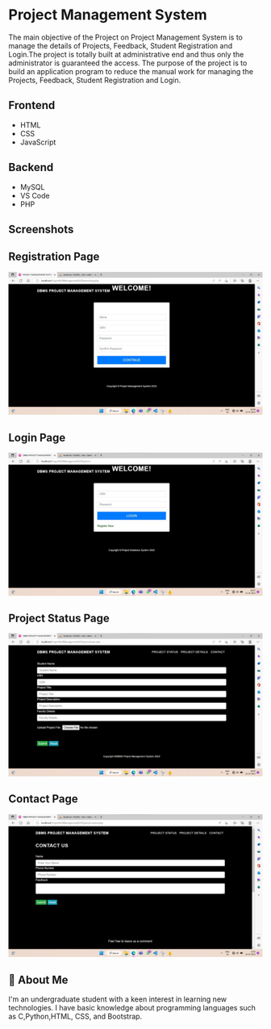 
# Project Management System

The main objective of the Project on Project Management System is to manage the details of Projects, Feedback, Student Registration and Login.The project is totally built at administrative end and thus only the administrator is guaranteed the access. The purpose of the project is to build an application program to reduce the manual work for managing the Projects, Feedback, Student Registration and Login. 


## Frontend

- HTML
- CSS
- JavaScript
## Backend

- MySQL
- VS Code
- PHP
## Screenshots
## Registration Page

![Registration Page](https://github.com/rakshithaa08/Project_Management_System/blob/main/registration%20page.jpg?raw=true)

## Login Page

![Login Page](https://github.com/rakshithaa08/Project_Management_System/blob/main/login%20page.jpg?raw=true)

## Project Status Page

![Project Status Page](https://github.com/rakshithaa08/Project_Management_System/blob/main/project%20status%20page.jpg?raw=true)

## Contact Page

![Contact Page](https://github.com/rakshithaa08/Project_Management_System/blob/main/conatct%20page.jpg?raw=true)



## 🚀 About Me

I'm an undergraduate student with a keen interest in learning new technologies. I have basic knowledge about programming languages such as C,Python,HTML, CSS, and Bootstrap.
